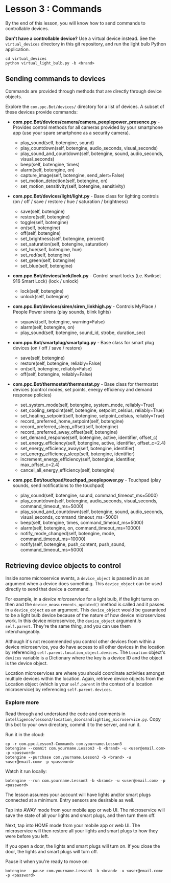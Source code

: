 # Lesson 3 : Commands

By the end of this lesson, you will know how to send commands to controllable devices.

**Don't have a controllable device?** Use a virtual device instead. See the `virtual_devices` directory in this git repository, and run the light bulb Python application.

    cd virtual_devices
    python virtual_light_bulb.py -b <brand>

## Sending commands to devices

Commands are provided through methods that are directly through device objects. 

Explore the `com.ppc.Bot/devices/` directory for a list of devices. A subset of these devices provide commands:

* **com.ppc.Bot/devices/camera/camera_peoplepower_presence.py**     - Provides control methods for all cameras provided by your smartphone app (use your spare smartphone as a security camera).
    * play_sound(self, botengine, sound)
    * play_countdown(self, botengine, audio_seconds, visual_seconds)
    * play_sound_and_countdown(self, botengine, sound, audio_seconds, visual_seconds)
    * beep(self, botengine, times)
    * alarm(self, botengine, on)
    * capture_image(self, botengine, send_alert=False)
    * set_motion_detection(self, botengine, on)
    * set_motion_sensitivity(self, botengine, sensitivity)
    
* **com.ppc.Bot/devices/light/light.py**                            - Base class for lighting controls (on / off / save / restore / hue / saturation / brightness)
    * save(self, botengine)
    * restore(self, botengine)
    * toggle(self, botengine)
    * on(self, botengine)
    * off(self, botengine)
    * set_brightness(self, botengine, percent)
    * set_saturation(self, botengine, saturation)
    * set_hue(self, botengine, hue)
    * set_red(self, botengine)
    * set_green(self, botengine)
    * set_blue(self, botengine)
    
* **com.ppc.Bot/devices/lock/lock.py**                              - Control smart locks (i.e. Kwikset 916 Smart Lock) (lock / unlock)
    * lock(self, botengine)
    * unlock(self, botengine)

* **com.ppc.Bot/devices/siren/siren_linkhigh.py**                   - Controls MyPlace / People Power sirens (play sounds, blink lights)
    * squawk(self, botengine, warning=False)
    * alarm(self, botengine, on)
    * play_sound(self, botengine, sound_id, strobe, duration_sec)

* **com.ppc.Bot/smartplug/smartplug.py**                            - Base class for smart plug devices (on / off / save / restore)
    * save(self, botengine)
    * restore(self, botengine, reliably=False)
    * on(self, botengine, reliably=False)
    * off(self, botengine, reliably=False)

* **com.ppc.Bot/thermostat/thermostat.py**                          - Base class for thermostat devices (control modes, set points, energy efficiency and demand response policies)
    * set_system_mode(self, botengine, system_mode, reliably=True)
    * set_cooling_setpoint(self, botengine, setpoint_celsius, reliably=True)
    * set_heating_setpoint(self, botengine, setpoint_celsius, reliably=True)
    * record_preferred_home_setpoint(self, botengine)
    * record_preferred_sleep_offset(self, botengine)
    * record_preferred_away_offset(self, botengine)
    * set_demand_response(self, botengine, active, identifier, offset_c)
    * set_energy_efficiency(self, botengine, active, identifier, offset_c=2.4)
    * set_energy_efficiency_away(self, botengine, identifier)
    * set_energy_efficiency_sleep(self, botengine, identifier)
    * increment_energy_efficiency(self, botengine, identifier, max_offset_c=2.4)
    * cancel_all_energy_efficiency(self, botengine)

* **com.ppc.Bot/touchpad/touchpad_peoplepower.py**                  - Touchpad (play sounds, send notifications to the touchpad)
    * play_sound(self, botengine, sound, command_timeout_ms=5000)
    * play_countdown(self, botengine, audio_seconds, visual_seconds, command_timeout_ms=5000)
    * play_sound_and_countdown(self, botengine, sound, audio_seconds, visual_seconds, command_timeout_ms=5000)
    * beep(self, botengine, times, command_timeout_ms=5000)
    * alarm(self, botengine, on, command_timeout_ms=10000)
    * notify_mode_changed(self, botengine, mode, command_timeout_ms=10000)
    * notify(self, botengine, push_content, push_sound, command_timeout_ms=5000)
    
## Retrieving device objects to control

Inside some microservice events, a `device_object` is passed in as an argument when a device does something. This `device_object` can be used directly to send that device a command. 

For example, in a *device microservice* for a light bulb, if the light turns on then and the `device_measurements_updated()` method is called and it passes in a `device_object` as an argument.  This `device_object` would be guaranteed to be a light bulb device because of the nature of how device microservices work. In this device microservice, the `device_object` argument *is* `self.parent`. They're the same thing, and you can use them interchangeably.

Although it's not recommended you control other devices from within a device microservice, you do have access to all other devices in the location by referencing `self.parent.location_object.devices`. The `Location` object's `devices` variable is a Dictionary where the key is a device ID and the object is the device object.

Location microservices are where you should coordinate activities amongst multiple devices within the location. Again, retrieve device objects from the Location object (which is your `self.parent` in the context of a location microservice) by referencing `self.parent.devices`. 


### Explore more

Read through and understand the code and comments in `intelligence/lesson3/location_doorsandlighting_microservice.py`. Copy this bot to your own directory, commit it to the server, and run it.

Run it in the cloud:

    cp -r com.ppc.Lesson3-Commands com.yourname.Lesson3
    botengine --commit com.yourname.Lesson3 -b <brand> -u <user@email.com> -p <password>
    botengine --purchase com.yourname.Lesson3 -b <brand> -u <user@email.com> -p <password>

Watch it run locally:

    botengine --run com.yourname.Lesson3 -b <brand> -u <user@email.com> -p <password>
    
The lesson assumes your account will have lights and/or smart plugs connected at a minimum. Entry sensors are desirable as well.

Tap into AWAY mode from your mobile app or web UI. The microservice will save the state of all your lights and smart plugs, and then turn them off.

Next, tap into HOME mode from your mobile app or web UI. The microservice will then restore all your lights and smart plugs to how they were before you left.

If you open a door, the lights and smart plugs will turn on.  If you close the door, the lights and smart plugs will turn off.

Pause it when you're ready to move on:

    botengine --pause com.yourname.Lesson3 -b <brand> -u <user@email.com> -p <password>
